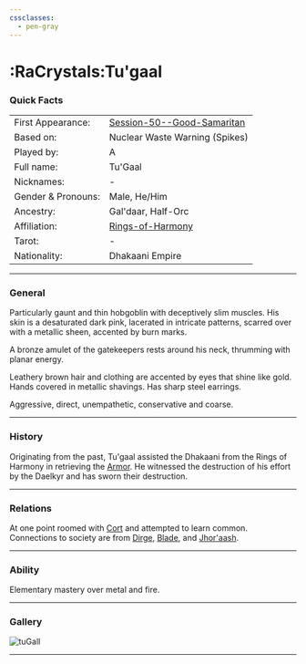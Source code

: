 ```yaml
---
cssclasses:
  - pen-gray
---
```

# :RaCrystals:Tu'gaal
### Quick Facts

|                    |                                                                               |
| ------------------ | ----------------------------------------------------------------------------- |
| First Appearance:  | [Session-50--Good-Samaritan](../-Session-Notes/-8-War/Session-50--Good-Samaritan.md) |
| Based on:          | Nuclear Waste Warning (Spikes)                                                |
| Played by:         | A                                                                             |
| Full name:         | Tu'Gaal                                                                       |
| Nicknames:         | -                                                                             |
| Gender & Pronouns: | Male, He/Him                                                                  |
| Ancestry:          | Gal'daar, Half-Orc                                                            |
| Affiliation:       | [Rings-of-Harmony](../-Groups/Rings-of-Harmony.md)                            |
| Tarot:             | -                                                                             |
| Nationality:       | Dhakaani Empire                                                               |
***
### General
Particularly gaunt and thin hobgoblin with deceptively slim muscles.
His skin is a desaturated dark pink, lacerated in intricate patterns, scarred over with a metallic sheen, accented by burn marks.

A bronze amulet of the gatekeepers rests around his neck, thrumming with planar energy.

Leathery brown hair and clothing are accented by eyes that shine like gold. 
Hands covered in metallic shavings. 
Has sharp steel earrings.

Aggressive, direct, unempathetic, conservative and coarse.
***
### History
Originating from the past, Tu'gaal assisted the Dhakaani from the Rings of Harmony in retrieving the [Armor](../-Elements-of-the-Prophecy/3-Armor-of-Jhazaal-Dhakaan.md).
He witnessed the destruction of his effort by the Daelkyr and has sworn their destruction.

***
### Relations
At one point roomed with [Cort](-Player/Cort.md) and attempted to learn common.
Connections to society are from [Dirge](Dirge.md), [Blade](Blade.md), and [Jhor'aash](Jhor'aash.md).

***
### Ability
Elementary mastery over metal and fire.

***
### Gallery

![tuGall](../../../../../99%20-%20META/attachments/tuGall.png)

***
